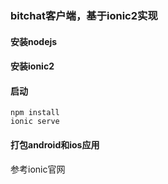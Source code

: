 ### bitchat客户端，基于ionic2实现

#### 安装nodejs

#### 安装ionic2

#### 启动
```aidl
npm install
ionic serve
```

#### 打包android和ios应用
参考ionic官网
